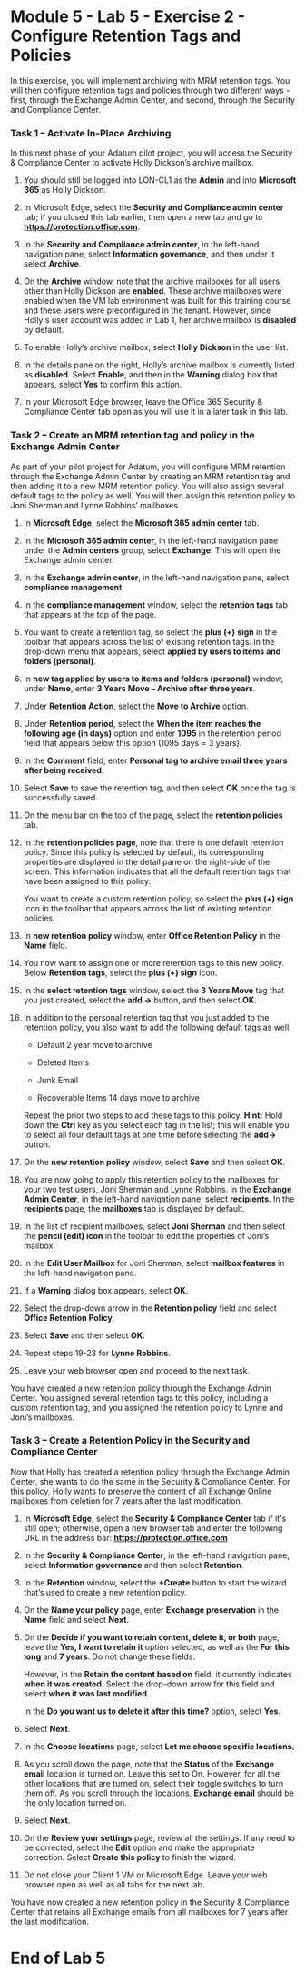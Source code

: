 # Module 5 - Lab 5 - Exercise 2 - Configure Retention Tags and Policies  

In this exercise, you will implement archiving with MRM retention tags. You will then configure retention tags and policies through two different ways - first, through the Exchange Admin Center, and second, through the Security and Compliance Center. 

### Task 1 – Activate In-Place Archiving

In this next phase of your Adatum pilot project, you will access the Security & Compliance Center to activate Holly Dickson’s archive mailbox.   

1. You should still be logged into LON-CL1 as the **Admin** and into **Microsoft 365** as Holly Dickson.

2. In Microsoft Edge, select the **Security and Compliance admin center** tab; if you closed this tab earlier, then open a new tab and go to **https://protection.office.com**.

3. In the **Security and Compliance admin center**, in the left-hand navigation pane, select **Information governance**, and then under it select **Archive**.

4. On the **Archive** window, note that the archive mailboxes for all users other than Holly Dickson are **enabled**. These archive mailboxes were enabled when the VM lab environment was built for this training course and these users were preconfigured in the tenant. However, since Holly's user account was added in Lab 1, her archive mailbox is **disabled** by default.

5. To enable Holly’s archive mailbox, select **Holly Dickson** in the user list. 

6. In the details pane on the right, Holly’s archive mailbox is currently listed as **disabled**. Select **Enable**, and then in the **Warning** dialog box that appears, select **Yes** to confirm this action.

7. In your Microsoft Edge browser, leave the Office 365 Security & Compliance Center tab open as you will use it in a later task in this lab. 
 

### Task 2 – Create an MRM retention tag and policy in the Exchange Admin Center

As part of your pilot project for Adatum, you will configure MRM retention through the Exchange Admin Center by creating an MRM retention tag and then adding it to a new MRM retention policy. You will also assign several default tags to the policy as well. You will then assign this retention policy to Joni Sherman and Lynne Robbins’ mailboxes.

1. In **Microsoft Edge**, select the **Microsoft 365 admin center** tab.

2. In the **Microsoft 365 admin center**, in the left-hand navigation pane under the **Admin centers** group, select **Exchange**. This will open the Exchange admin center.

3. In the **Exchange admin center**, in the left-hand navigation pane, select **compliance management**.

4. In the **compliance management** window, select the **retention tags** tab that appears at the top of the page.

5. You want to create a retention tag, so select the **plus (+)** **sign** in the toolbar that appears across the list of existing retention tags. In the drop-down menu that appears, select **applied by users to items and folders (personal)**.

6. In **new tag applied by users to items and folders (personal)** window, under **Name**, enter **3 Years Move – Archive after three years**.

7. Under **Retention Action**, select the **Move to Archive** option.

8. Under **Retention period**, select the **When the item reaches the following age (in days)** option and enter **1095** in the retention period field that appears below this option (1095 days = 3 years).

9. In the **Comment** field, enter **Personal tag to archive email three years after being received**.

10. Select **Save** to save the retention tag, and then select **OK** once the tag is successfully saved.

11. On the menu bar on the top of the page, select the **retention policies** tab.

12. In the **retention policies page**, note that there is one default retention policy. Since this policy is selected by default, its corresponding properties are displayed in the detail pane on the right-side of the screen. This information indicates that all the default retention tags that have been assigned to this policy. <br/>

	You want to create a custom retention policy, so select the **plus (+) sign** icon in the toolbar that appears across the list of existing retention policies. 

13. In **new retention policy** window, enter **Office Retention Policy** in the **Name** field.

14. You now want to assign one or more retention tags to this new policy. Below **Retention tags**, select the **plus (+) sign** icon.

15. In the **select retention tags** window, select the **3 Years Move** tag that you just created, select the **add -&gt;** button, and then select **OK**.

16. In addition to the personal retention tag that you just added to the retention policy, you also want to add the following default tags as well:

	- Default 2 year move to archive

	- Deleted Items

	- Junk Email

	- Recoverable Items 14 days move to archive

	Repeat the prior two steps to add these tags to this policy. **Hint:** Hold down the **Ctrl** key as you select each tag in the list; this will enable you to select all four default tags at one time before selecting the **add-&gt;** button.

17. On the **new retention policy** window, select **Save** and then select **OK**.

18. You are now going to apply this retention policy to the mailboxes for your two test users, Joni Sherman and Lynne Robbins. In the **Exchange Admin Center**, in the left-hand navigation pane, select **recipients**. In the **recipients** page, the **mailboxes** tab is displayed by default. 

19. In the list of recipient mailboxes, select **Joni Sherman** and then select the **pencil (edit) icon** in the toolbar to edit the properties of Joni’s mailbox.

20. In the **Edit User Mailbox** for Joni Sherman, select **mailbox features** in the left-hand navigation pane.

21. If a **Warning** dialog box appears, select **OK**.

22. Select the drop-down arrow in the **Retention policy** field and select **Office Retention Policy**.

23. Select **Save** and then select **OK**.

24. Repeat steps 19-23 for **Lynne Robbins**.

25. Leave your web browser open and proceed to the next task.

You have created a new retention policy through the Exchange Admin Center. You assigned several retention tags to this policy, including a custom retention tag, and you assigned the retention policy to Lynne and Joni’s mailboxes.


### Task 3 – Create a Retention Policy in the Security and Compliance Center

Now that Holly has created a retention policy through the Exchange Admin Center, she wants to do the same in the Security & Compliance Center. For this policy, Holly wants to preserve the content of all Exchange Online mailboxes from deletion for 7 years after the last modification. 

1. In **Microsoft Edge**, select the **Security &amp; Compliance Center** tab if it's still open; otherwise, open a new browser tab and enter the following URL in the address bar: **https://protection.office.com**

2. In the **Security &amp; Compliance Center**, in the left-hand navigation pane, select **Information governance** and then select **Retention**.

3. In the **Retention** window, select the **+Create** button to start the wizard that’s used to create a new retention policy.

4. On the **Name your policy** page, enter **Exchange preservation** in the **Name** field and select **Next**.

5. On the **Decide if you want to retain content, delete it, or both** page, leave the **Yes, I want to retain it** option selected, as well as the **For this long** and **7 years**. Do not change these fields.<br/>

	However, in the **Retain the content based on** field, it currently indicates **when it was created**. Select the drop-down arrow for this field and select **when it was last modified**. <br/>
	
	In the **Do you want us to delete it after this time?** option, select **Yes**.

6. Select **Next**.

7. In the **Choose locations** page, select **Let me choose specific locations.** 

8. As you scroll down the page, note that the **Status** of the **Exchange email** location is turned on. Leave this set to On. However, for all the other locations that are turned on, select their toggle switches to turn them off. As you scroll through the locations, **Exchange email** should be the only location turned on.

9. Select **Next**.

10. On the **Review your settings** page, review all the settings. If any need to be corrected, select the **Edit** option and make the appropriate correction. Select **Create this policy** to finish the wizard.

11. Do not close your Client 1 VM or Microsoft Edge. Leave your web browser open as well as all tabs for the next lab.

You have now created a new retention policy in the Security & Compliance Center that retains all Exchange emails from all mailboxes for 7 years after the last modification.

 # End of Lab 5
 
